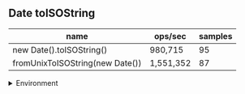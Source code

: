 ## Date toISOString

|name|ops/sec|samples|
|-|-|-|
|new Date().toISOString()|980,715|95|
|fromUnixToISOString(new Date())|1,551,352|87|


<details>
<summary>Environment</summary>

* __Machine:__ linux x64 | 2 vCPUs | 6.8GB Mem
* __Run:__ Sat Oct 14 2023 01:42:05 GMT+0000 (Coordinated Universal Time)
</details>

<!--
{"environment":{"platform":"linux","arch":"x64","cpus":2,"totalMemory":6.759757995605469},"benchmarks":[{"name":"new Date().toISOString()","hz":980714.8833549173,"cycles":5,"stats":{"deviation":1.4601220528615106e-8,"mean":0.0000010196643458485207,"moe":2.9361850905705683e-9,"rme":0.2879560418607362,"sem":1.4980536176380451e-9,"variance":2.1319564092525117e-16}},{"name":"fromUnixToISOString(new Date())","hz":1551352.0232067395,"cycles":5,"stats":{"deviation":4.3850080969364924e-8,"mean":6.445990239745451e-7,"moe":9.21439540633804e-9,"rme":1.4294770956249405,"sem":4.701222146090837e-9,"variance":1.92282960101986e-15}}]}-->
